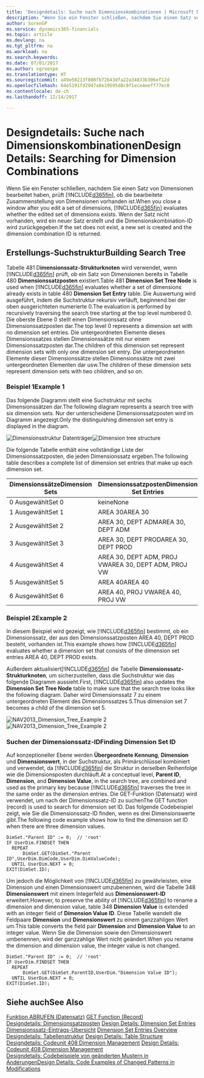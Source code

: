 ```yaml
---
title: 'Designdetails: Suche nach Dimensionskombinationen | Microsoft Docs'
description: "Wenn Sie ein Fenster schließen, nachdem Sie einen Satz von Dimensionen bearbeitet haben, prüft Dynamics 365, ob die bearbeitete Zusammenstellung von Dimensionen vorhanden ist. Wenn der Satz nicht vorhanden, wird ein neuer Satz erstellt und die Dimensionskombination-ID wird zurückgegeben."
author: SorenGP
ms.service: dynamics365-financials
ms.topic: article
ms.devlang: na
ms.tgt_pltfrm: na
ms.workload: na
ms.search.keywords: 
ms.date: 07/01/2017
ms.author: sgroespe
ms.translationtype: HT
ms.sourcegitcommit: a49e50213f808fb72b43dfa22a34833b306ef12d
ms.openlocfilehash: 64e5191fd2947a8e19595d8c9f1ece4eeff77ec0
ms.contentlocale: de-ch
ms.lasthandoff: 12/14/2017

---
```

# <a name="design-details-searching-for-dimension-combinations"></a><span data-ttu-id="9e6a7-104">Designdetails: Suche nach Dimensionskombinationen</span><span class="sxs-lookup"><span data-stu-id="9e6a7-104">Design Details: Searching for Dimension Combinations</span></span>
<span data-ttu-id="9e6a7-105">Wenn Sie ein Fenster schließen, nachdem Sie einen Satz von Dimensionen bearbeitet haben, prüft [!INCLUDE[d365fin](includes/d365fin_md.md)], ob die bearbeitete Zusammenstellung von Dimensionen vorhanden ist.</span><span class="sxs-lookup"><span data-stu-id="9e6a7-105">When you close a window after you edit a set of dimensions, [!INCLUDE[d365fin](includes/d365fin_md.md)] evaluates whether the edited set of dimensions exists.</span></span> <span data-ttu-id="9e6a7-106">Wenn der Satz nicht vorhanden, wird ein neuer Satz erstellt und die Dimensionskombination-ID wird zurückgegeben.</span><span class="sxs-lookup"><span data-stu-id="9e6a7-106">If the set does not exist, a new set is created and the dimension combination ID is returned.</span></span>  

## <a name="building-search-tree"></a><span data-ttu-id="9e6a7-107">Erstellungs-Suchstruktur</span><span class="sxs-lookup"><span data-stu-id="9e6a7-107">Building Search Tree</span></span>  
 <span data-ttu-id="9e6a7-108">Tabelle 481 D**imensionssatz-Strukturknoten** wird verwendet, wenn [!INCLUDE[d365fin](includes/d365fin_md.md)] prüft, ob ein Satz von Dimensionen bereits in Tabelle 480 **Dimensionssatzposten** existiert.</span><span class="sxs-lookup"><span data-stu-id="9e6a7-108">Table 481 **Dimension Set Tree Node** is used when [!INCLUDE[d365fin](includes/d365fin_md.md)] evaluates whether a set of dimensions already exists in table 480 **Dimension Set Entry** table.</span></span> <span data-ttu-id="9e6a7-109">Die Auswertung wird ausgeführt, indem die Suchstruktur rekursiv verläuft, beginnend bei der oben ausgerichteten numerierte 0.</span><span class="sxs-lookup"><span data-stu-id="9e6a7-109">The evaluation is performed by recursively traversing the search tree starting at the top level numbered 0.</span></span> <span data-ttu-id="9e6a7-110">Die oberste Ebene 0 stellt einen Dimensionssatz ohne Dimensionssatzposten dar.</span><span class="sxs-lookup"><span data-stu-id="9e6a7-110">The top level 0 represents a dimension set with no dimension set entries.</span></span> <span data-ttu-id="9e6a7-111">Die untergeordneten Elemente dieses Dimensionssatzes stellen Dimensionssätze mit nur einem Dimensionssatzposten dar.</span><span class="sxs-lookup"><span data-stu-id="9e6a7-111">The children of this dimension set represent dimension sets with only one dimension set entry.</span></span> <span data-ttu-id="9e6a7-112">Die untergeordneten Elemente dieser Dimensionssätze stellen Dimensionssätze mit zwei untergeordneten Elementen dar usw.</span><span class="sxs-lookup"><span data-stu-id="9e6a7-112">The children of these dimension sets represent dimension sets with two children, and so on.</span></span>  

### <a name="example-1"></a><span data-ttu-id="9e6a7-113">Beispiel 1</span><span class="sxs-lookup"><span data-stu-id="9e6a7-113">Example 1</span></span>  
 <span data-ttu-id="9e6a7-114">Das folgende Diagramm stellt eine Suchstruktur mit sechs Dimensionssätzen dar.</span><span class="sxs-lookup"><span data-stu-id="9e6a7-114">The following diagram represents a search tree with six dimension sets.</span></span> <span data-ttu-id="9e6a7-115">Nur der unterscheidene Dimensionssatzposten wird im Diagramm angezeigt.</span><span class="sxs-lookup"><span data-stu-id="9e6a7-115">Only the distinguishing dimension set entry is displayed in the diagram.</span></span>  

 <span data-ttu-id="9e6a7-116">![Dimensionsstruktur Datenträger](media/nav2013_dimension_tree.png "NAV2013_Dimension_Tree")</span><span class="sxs-lookup"><span data-stu-id="9e6a7-116">![Dimension tree structure](media/nav2013_dimension_tree.png "NAV2013_Dimension_Tree")</span></span>  

 <span data-ttu-id="9e6a7-117">Die folgende Tabelle enthält eine vollständige Liste der Dimensionssatzposten, die jeden Dimensionssatz ergeben.</span><span class="sxs-lookup"><span data-stu-id="9e6a7-117">The following table describes a complete list of dimension set entries that make up each dimension set.</span></span>  

|<span data-ttu-id="9e6a7-118">Dimensionssätze</span><span class="sxs-lookup"><span data-stu-id="9e6a7-118">Dimension Sets</span></span>|<span data-ttu-id="9e6a7-119">Dimensionssatzposten</span><span class="sxs-lookup"><span data-stu-id="9e6a7-119">Dimension Set Entries</span></span>|  
|--------------------|---------------------------|  
|<span data-ttu-id="9e6a7-120">0 Ausgewählt</span><span class="sxs-lookup"><span data-stu-id="9e6a7-120">Set 0</span></span>|<span data-ttu-id="9e6a7-121">keine</span><span class="sxs-lookup"><span data-stu-id="9e6a7-121">None</span></span>|  
|<span data-ttu-id="9e6a7-122">1 Ausgewählt</span><span class="sxs-lookup"><span data-stu-id="9e6a7-122">Set 1</span></span>|<span data-ttu-id="9e6a7-123">AREA 30</span><span class="sxs-lookup"><span data-stu-id="9e6a7-123">AREA 30</span></span>|  
|<span data-ttu-id="9e6a7-124">2 Ausgewählt</span><span class="sxs-lookup"><span data-stu-id="9e6a7-124">Set 2</span></span>|<span data-ttu-id="9e6a7-125">AREA 30, DEPT ADM</span><span class="sxs-lookup"><span data-stu-id="9e6a7-125">AREA 30, DEPT ADM</span></span>|  
|<span data-ttu-id="9e6a7-126">3 Ausgewählt</span><span class="sxs-lookup"><span data-stu-id="9e6a7-126">Set 3</span></span>|<span data-ttu-id="9e6a7-127">AREA 30, DEPT PROD</span><span class="sxs-lookup"><span data-stu-id="9e6a7-127">AREA 30, DEPT PROD</span></span>|  
|<span data-ttu-id="9e6a7-128">4 Ausgewählt</span><span class="sxs-lookup"><span data-stu-id="9e6a7-128">Set 4</span></span>|<span data-ttu-id="9e6a7-129">AREA 30, DEPT ADM, PROJ VW</span><span class="sxs-lookup"><span data-stu-id="9e6a7-129">AREA 30, DEPT ADM, PROJ VW</span></span>|  
|<span data-ttu-id="9e6a7-130">5 Ausgewählt</span><span class="sxs-lookup"><span data-stu-id="9e6a7-130">Set 5</span></span>|<span data-ttu-id="9e6a7-131">AREA 40</span><span class="sxs-lookup"><span data-stu-id="9e6a7-131">AREA 40</span></span>|  
|<span data-ttu-id="9e6a7-132">6 Ausgewählt</span><span class="sxs-lookup"><span data-stu-id="9e6a7-132">Set 6</span></span>|<span data-ttu-id="9e6a7-133">AREA 40, PROJ VW</span><span class="sxs-lookup"><span data-stu-id="9e6a7-133">AREA 40, PROJ VW</span></span>|  

### <a name="example-2"></a><span data-ttu-id="9e6a7-134">Beispiel 2</span><span class="sxs-lookup"><span data-stu-id="9e6a7-134">Example 2</span></span>  
 <span data-ttu-id="9e6a7-135">In diesem Beispiel wird gezeigt, wie [!INCLUDE[d365fin](includes/d365fin_md.md)] bestimmt, ob ein Dimensionssatz, der aus den Dimensionssatzposten AREA 40, DEPT PROD besteht, vorhanden ist.</span><span class="sxs-lookup"><span data-stu-id="9e6a7-135">This example shows how [!INCLUDE[d365fin](includes/d365fin_md.md)] evaluates whether a dimension set that consists of the dimension set entries AREA 40, DEPT PROD exists.</span></span>  

 <span data-ttu-id="9e6a7-136">Außerdem aktualisiert[!INCLUDE[d365fin](includes/d365fin_md.md)] die Tabelle **Dimensionssatz-Strukturknoten**, um sicherzustellen, dass die Suchstruktur wie das folgende Diagramm aussieht.</span><span class="sxs-lookup"><span data-stu-id="9e6a7-136">First, [!INCLUDE[d365fin](includes/d365fin_md.md)] also updates the **Dimension Set Tree Node** table to make sure that the search tree looks like the following diagram.</span></span> <span data-ttu-id="9e6a7-137">Daher wird Dimensionssatz 7 zu einem untergeordneten Element des Dimensionssatzes 5.</span><span class="sxs-lookup"><span data-stu-id="9e6a7-137">Thus dimension set 7 becomes a child of the dimension set 5.</span></span>  

 <span data-ttu-id="9e6a7-138">![NAV2013&#95;Dimension&#95;Tree&#95;Example 2](media/nav2013_dimension_tree_example2.png "NAV2013_Dimension_Tree_Example2")</span><span class="sxs-lookup"><span data-stu-id="9e6a7-138">![NAV2013&#95;Dimension&#95;Tree&#95;Example 2](media/nav2013_dimension_tree_example2.png "NAV2013_Dimension_Tree_Example2")</span></span>  

### <a name="finding-dimension-set-id"></a><span data-ttu-id="9e6a7-139">Suchen der Dimensionssatz-ID</span><span class="sxs-lookup"><span data-stu-id="9e6a7-139">Finding Dimension Set ID</span></span>  
 <span data-ttu-id="9e6a7-140">Auf konzeptioneller Ebene werden **Übergeordnete Kennung**, **Dimension** und **Dimensionswert**, in der Suchstruktur, als Primärschlüssel kombiniert und verwendet, da [!INCLUDE[d365fin](includes/d365fin_md.md)] die Struktur in derselben Reihenfolge wie die Dimensionsposten durchläuft.</span><span class="sxs-lookup"><span data-stu-id="9e6a7-140">At a conceptual level, **Parent ID**, **Dimension**, and **Dimension Value**, in the search tree, are combined and used as the primary key because [!INCLUDE[d365fin](includes/d365fin_md.md)] traverses the tree in the same order as the dimension entries.</span></span> <span data-ttu-id="9e6a7-141">Die GET-Funktion (Datensatz) wird verwendet, um nach der Dimensionssatz-ID zu suchen</span><span class="sxs-lookup"><span data-stu-id="9e6a7-141">The GET function (record) is used to search for dimension set ID.</span></span> <span data-ttu-id="9e6a7-142">Das folgende Codebeispiel zeigt, wie Sie die Dimensionssatz-ID finden, wenn es drei Dimensionswerte gibt.</span><span class="sxs-lookup"><span data-stu-id="9e6a7-142">The following code example shows how to find the dimension set ID when there are three dimension values.</span></span>  

```  
DimSet."Parent ID" := 0;  // 'root'  
IF UserDim.FINDSET THEN  
  REPEAT  
      DimSet.GET(DimSet."Parent ID",UserDim.DimCode,UserDim.DimValueCode);  
  UNTIL UserDim.NEXT = 0;  
EXIT(DimSet.ID);  

```  

 <span data-ttu-id="9e6a7-143">Um jedoch die Möglichkeit von [!INCLUDE[d365fin](includes/d365fin_md.md)] zu gewährleisten, eine Dimension und einen Dimensionswert umzubenennen, wird die Tabelle 348 **Dimensionswert** mit einem Integerfeld aus **Dimensionswert-ID** erweitert.</span><span class="sxs-lookup"><span data-stu-id="9e6a7-143">However, to preserve the ability of [!INCLUDE[d365fin](includes/d365fin_md.md)] to rename a dimension and dimension value, table 348 **Dimension Value** is extended with an integer field of **Dimension Value ID**.</span></span> <span data-ttu-id="9e6a7-144">Diese Tabelle wandelt die Feldpaare **Dimension** und **Dimensionswert** zu einem ganzzahligen Wert um.</span><span class="sxs-lookup"><span data-stu-id="9e6a7-144">This table converts the field pair **Dimension** and **Dimension Value** to an integer value.</span></span> <span data-ttu-id="9e6a7-145">Wenn Sie die Dimension sowie den Dimensionswert umbenennen, wird der ganzzahlige Wert nicht geändert.</span><span class="sxs-lookup"><span data-stu-id="9e6a7-145">When you rename the dimension and dimension value, the integer value is not changed.</span></span>  

```  
DimSet."Parent ID" := 0;  // 'root'  
IF UserDim.FINDSET THEN  
  REPEAT  
      DimSet.GET(DimSet.ParentID,UserDim."Dimension Value ID");  
  UNTIL UserDim.NEXT = 0;  
EXIT(DimSet.ID);  

```  

## <a name="see-also"></a><span data-ttu-id="9e6a7-146">Siehe auch</span><span class="sxs-lookup"><span data-stu-id="9e6a7-146">See Also</span></span>  
 <span data-ttu-id="9e6a7-147">[Funktion ABRUFEN (Datensatz)](/dynamics-nav/GET-Function--Record-)  </span><span class="sxs-lookup"><span data-stu-id="9e6a7-147">[GET Function (Record)](/dynamics-nav/GET-Function--Record-)  </span></span>  
 <span data-ttu-id="9e6a7-148">[Designdetails: Dimensionssatzposten](design-details-dimension-set-entries.md) </span><span class="sxs-lookup"><span data-stu-id="9e6a7-148">[Design Details: Dimension Set Entries](design-details-dimension-set-entries.md) </span></span>  
 <span data-ttu-id="9e6a7-149">[Dimensionssatz-Eintrags-Übersicht](design-details-dimension-set-entries-overview.md) </span><span class="sxs-lookup"><span data-stu-id="9e6a7-149">[Dimension Set Entries Overview](design-details-dimension-set-entries-overview.md) </span></span>  
 <span data-ttu-id="9e6a7-150">[Designdetails: Tabellenstruktur](design-details-table-structure.md) </span><span class="sxs-lookup"><span data-stu-id="9e6a7-150">[Design Details: Table Structure](design-details-table-structure.md) </span></span>  
 <span data-ttu-id="9e6a7-151">[Designdetails: Codeunit 408 Dimension Management](design-details-codeunit-408-dimension-management.md) </span><span class="sxs-lookup"><span data-stu-id="9e6a7-151">[Design Details: Codeunit 408 Dimension Management](design-details-codeunit-408-dimension-management.md) </span></span>  
 [<span data-ttu-id="9e6a7-152">Designdetails: Codebeispiele von geänderten Mustern in Änderungen</span><span class="sxs-lookup"><span data-stu-id="9e6a7-152">Design Details: Code Examples of Changed Patterns in Modifications</span></span>](design-details-code-examples-of-changed-patterns-in-modifications.md)

